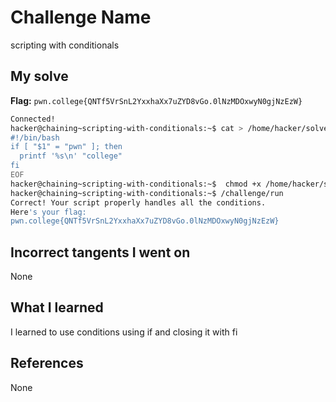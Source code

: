 # Challenge Name
scripting with conditionals

## My solve
**Flag:** `pwn.college{QNTf5VrSnL2YxxhaXx7uZYD8vGo.0lNzMDOxwyN0gjNzEzW}`

```bash
Connected!
hacker@chaining~scripting-with-conditionals:~$ cat > /home/hacker/solve.sh <<'EOF'
#!/bin/bash
if [ "$1" = "pwn" ]; then
  printf '%s\n' "college"
fi
EOF
hacker@chaining~scripting-with-conditionals:~$  chmod +x /home/hacker/solve.sh
hacker@chaining~scripting-with-conditionals:~$ /challenge/run
Correct! Your script properly handles all the conditions.
Here's your flag:
pwn.college{QNTf5VrSnL2YxxhaXx7uZYD8vGo.0lNzMDOxwyN0gjNzEzW}
```
## Incorrect tangents I went on
None

## What I learned
I learned to use conditions using if and closing it with fi

## References 
None

